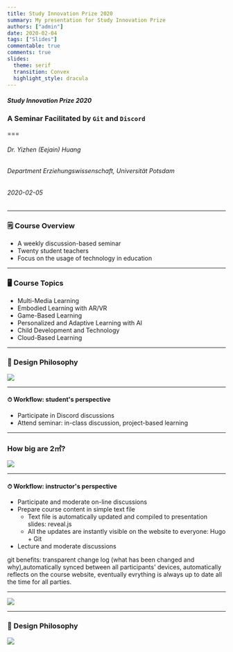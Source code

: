 ```yaml
---
title: Study Innovation Prize 2020 
summary: My presentation for Study Innovation Prize
authors: ["admin"]
date: 2020-02-04
tags: ["Slides"]
commentable: true
comments: true
slides:
  theme: serif
  transition: Convex
  highlight_style: dracula
---
```


#### *Study Innovation Prize 2020*
### A Seminar Facilitated by `Git` and `Discord`
===
###### Dr. Yizhen (Eejain) Huang
###### Department Erziehungswissenschaft, Universität Potsdam
###### 2020-02-05

---
### 🗒 Course Overview 
- A weekly discussion-based seminar 
- Twenty student teachers
- Focus on the usage of technology in education

---
### 🖥 Course Topics 
- Multi-Media Learning
- Embodied Learning with AR/VR
- Game-Based Learning
- Personalized and Adaptive Learning with AI
- Child Development and Technology
- Cloud-Based Learning

<!-- covers both theory and application -->

---
### 💫 Design Philosophy 

![](/img/edutech.png)

---
#### ⏱ Workflow: student's perspective

- Participate in Discord discussions
- Attend seminar: in-class discussion, project-based learning 

---
###  How big are 2㎡? 

![](/img/ardemo.jpg)

---
#### ⏱ Workflow: instructor's perspective
- Participate and moderate on-line discussions
- Prepare course content in simple text file
    - Text file is automatically updated and compiled to presentation slides: reveal.js
    - All the updates are instantly visible on the website to everyone: Hugo + Git
- Lecture and moderate discussions

<aside class="notes">
      git benefits: transparent change log (what has been changed and why),automatically synced between all participants' devices, automatically reflects on the course website, eventually evrything is always up to date all the time for all parties. 
</aside>


---
![](/img/edutech_snap.png)

---
### 💫 Design Philosophy 

![](/img/edutech.png)

 